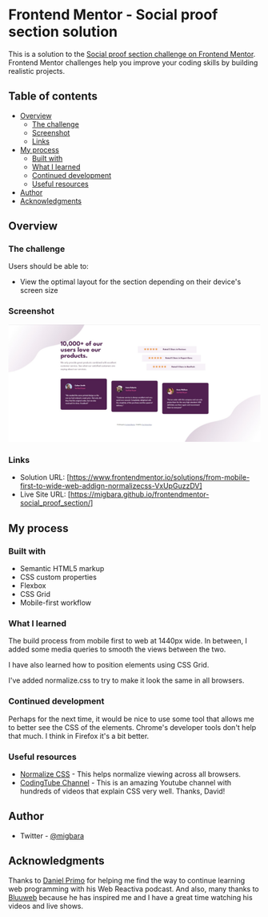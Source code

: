 # Frontend Mentor - Social proof section solution

This is a solution to the [Social proof section challenge on Frontend Mentor](https://www.frontendmentor.io/challenges/social-proof-section-6e0qTv_bA). Frontend Mentor challenges help you improve your coding skills by building realistic projects. 

## Table of contents

- [Overview](#overview)
  - [The challenge](#the-challenge)
  - [Screenshot](#screenshot)
  - [Links](#links)
- [My process](#my-process)
  - [Built with](#built-with)
  - [What I learned](#what-i-learned)
  - [Continued development](#continued-development)
  - [Useful resources](#useful-resources)
- [Author](#author)
- [Acknowledgments](#acknowledgments)

## Overview

### The challenge

Users should be able to:

- View the optimal layout for the section depending on their device's screen size


### Screenshot

![](./screenshot.jpg)


### Links

- Solution URL: [https://www.frontendmentor.io/solutions/from-mobile-first-to-wide-web-addign-normalizecss-VxUpGuzzDV]
- Live Site URL: [https://migbara.github.io/frontendmentor-social_proof_section/]

## My process

### Built with

- Semantic HTML5 markup
- CSS custom properties
- Flexbox
- CSS Grid
- Mobile-first workflow

### What I learned

The build process from mobile first to web at 1440px wide. In between, I added some media queries to smooth the views between the two.

I have also learned how to position elements using CSS Grid.

I've added normalize.css to try to make it look the same in all browsers.


### Continued development

Perhaps for the next time, it would be nice to use some tool that allows me to better see the CSS of the elements. Chrome's developer tools don't help that much. I think in Firefox it's a bit better.

### Useful resources

- [Normalize CSS](https://necolas.github.io/normalize.css/) - This helps normalize viewing across all browsers.
- [CodingTube Channel](https://www.youtube.com/c/CodingTube) - This is an amazing Youtube channel with hundreds of videos that explain CSS very well. Thanks, David!

## Author

- Twitter - [@migbara](https://www.twitter.com/migbara)


## Acknowledgments

Thanks to [Daniel Primo](https://twitter.com/webreactiva) for helping me find the way to continue learning web programming with his Web Reactiva podcast. And also, many thanks to [Bluuweb](https://bluuweb.github.io/) because he has inspired me and I have a great time watching his videos and live shows.
